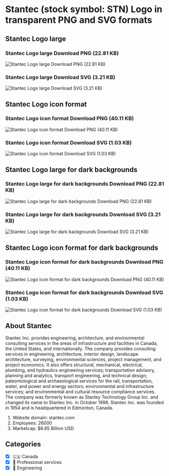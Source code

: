 # Stantec (stock symbol: STN) Logo in transparent PNG and SVG formats

## Stantec Logo large

### Stantec Logo large Download PNG (22.81 KB)

![Stantec Logo large Download PNG (22.81 KB)](/img/orig/STN_BIG-13ca25ee.png)

### Stantec Logo large Download SVG (3.21 KB)

![Stantec Logo large Download SVG (3.21 KB)](/img/orig/STN_BIG-3261c65b.svg)

## Stantec Logo icon format

### Stantec Logo icon format Download PNG (40.11 KB)

![Stantec Logo icon format Download PNG (40.11 KB)](/img/orig/STN-0ce3b22f.png)

### Stantec Logo icon format Download SVG (1.03 KB)

![Stantec Logo icon format Download SVG (1.03 KB)](/img/orig/STN-6ad150e1.svg)

## Stantec Logo large for dark backgrounds

### Stantec Logo large for dark backgrounds Download PNG (22.81 KB)

![Stantec Logo large for dark backgrounds Download PNG (22.81 KB)](/img/orig/STN_BIG.D-fbe59ede.png)

### Stantec Logo large for dark backgrounds Download SVG (3.21 KB)

![Stantec Logo large for dark backgrounds Download SVG (3.21 KB)](/img/orig/STN_BIG.D-300ffcf8.svg)

## Stantec Logo icon format for dark backgrounds

### Stantec Logo icon format for dark backgrounds Download PNG (40.11 KB)

![Stantec Logo icon format for dark backgrounds Download PNG (40.11 KB)](/img/orig/STN.D-a94d62a8.png)

### Stantec Logo icon format for dark backgrounds Download SVG (1.03 KB)

![Stantec Logo icon format for dark backgrounds Download SVG (1.03 KB)](/img/orig/STN.D-d5b641fb.svg)

## About Stantec

Stantec Inc. provides engineering, architecture, and environmental consulting services in the areas of infrastructure and facilities in Canada, the United States, and internationally. The company provides consulting services in engineering, architecture, interior design, landscape architecture, surveying, environmental sciences, project management, and project economics. It also offers structural, mechanical, electrical, plumbing, and hydraulics engineering services; transportation advisory, planning and analytics, transport engineering, and technical design; paleontological and archaeological services for the rail, transportation, water, and power and energy sectors; environmental and infrastructure services; and environmental and cultural resource compliance services. The company was formerly known as Stanley Technology Group Inc. and changed its name to Stantec Inc. in October 1998. Stantec Inc. was founded in 1954 and is headquartered in Edmonton, Canada.

1. Website domain: stantec.com
2. Employees: 26000
3. Marketcap: $6.65 Billion USD


## Categories
- [x] 🇨🇦 Canada
- [x] 💼 Professional services
- [x] 👷 Engineering
